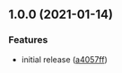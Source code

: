 ## 1.0.0 (2021-01-14)


### Features

* initial release ([a4057ff](https://github.com/kirintwn/resume/commit/a4057ffd5e5175966cdd54505ab57217b0a8e93c))
